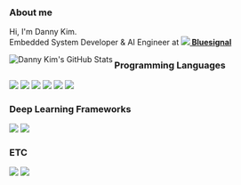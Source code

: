### About me

<!--
**dh031200/dh031200** is a ✨ _special_ ✨ repository because its `README.md` (this file) appears on your GitHub profile.

Here are some ideas to get you started:

- 🔭 I’m currently working on Bluesignal
- 🌱 I’m currently learning ...
- 👯 I’m looking to collaborate on ...
- 🤔 I’m looking for help with ...
- 💬 Ask me about ...
- 📫 How to reach me: ...
- 😄 Pronouns: ...
- ⚡ Fun fact: ...
-->
Hi, I'm Danny Kim.   
Embedded System Developer & AI Engineer at __<a href="https://bluesignal.ai/" target="_blank"><img src='https://bluesignal.ai/favicon.png'/> Bluesignal </a>__  

<a href="https://github.com/dh031200">
  <img align="left" src="https://github-readme-stats.vercel.app/api/top-langs/?username=dh031200&hide=c%2B%2B,c,html&title_color=adbac7&text_color=adbac7&icon_color=6aa6f8&bg_color=22272e" alt="Danny Kim's GitHub Stats" />
</a>

### Programming Languages
<div>
  <img src="https://img.shields.io/badge/Python-14354C?style=flat-square&logo=python&logoColor=white" /> 
  <img src="https://img.shields.io/badge/C-00599C?style=flat-square&logo=c&logoColor=white" />
  <img src="https://img.shields.io/badge/C%2B%2B-00599C?style=flat-square&logo=c%2B%2B&logoColor=white" />
  <img src="https://img.shields.io/badge/Java-ED8B00?style=flat-square&logo=openjdk&logoColor=white" />
  <img src="https://img.shields.io/badge/Rust-000000?style=flat-square&logo=rust&logoColor=white" />
  <img src="https://img.shields.io/badge/Dart-0175C2?style=flat-square&logo=dart&logoColor=white" />
</div>  

### Deep Learning Frameworks  
<div>  
  <img src="https://img.shields.io/badge/PyTorch-EE4C2C?style=flat-square&logo=PyTorch&logoColor=white" />
  <img src="https://img.shields.io/badge/Keras-D00000?style=flat-square&logo=Keras&logoColor=white"/>  
</div>  

### ETC
<div>
  <img src="https://img.shields.io/badge/Docker-2496ED?style=flat-square&logo=Docker&logoColor=white" />
  <img src="http://mazassumnida.wtf/api/mini/generate_badge?boj=dh031200" />
</div>
